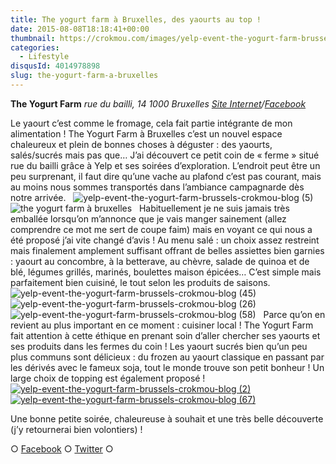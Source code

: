 ```yaml
---
title: The yogurt farm à Bruxelles, des yaourts au top !
date: 2015-08-08T18:18:41+00:00
thumbnail: https://crokmou.com/images/yelp-event-the-yogurt-farm-brussels-crokmou-blog-4.jpg
categories:
  - Lifestyle
disqusId: 4014978898
slug: the-yogurt-farm-a-bruxelles
---
```


**The Yogurt Farm**
_rue du bailli, 14_
_1000 Bruxelles_
_[Site Internet](http://www.theyogurtfarm.eu/)/[Facebook](https://www.facebook.com/pages/The-Yogurt-Farm/758172974265240)_

Le yaourt c’est comme le fromage, cela fait partie intégrante de mon alimentation ! The Yogurt Farm à Bruxelles c’est un nouvel espace chaleureux et plein de bonnes choses à déguster : des yaourts, salés/sucrés mais pas que… J’ai découvert ce petit coin de « ferme » situé rue du bailli grâce à Yelp et ses soirées d’exploration. L’endroit peut être un peu surprenant, il faut dire qu’une vache au plafond c’est pas courant, mais au moins nous sommes transportés dans l’ambiance campagnarde dès notre arrivée.   ![yelp-event-the-yogurt-farm-brussels-crokmou-blog (5)](https://crokmou.com/images/yelp-event-the-yogurt-farm-brussels-crokmou-blog-5_spzto5.jpg)![the yogurt farm à bruxelles](https://crokmou.com/images/yelp-event-the-yogurt-farm-brussels-crokmou-blog-9_fzgp7a.jpg)   Habituellement je ne suis jamais très emballée lorsqu’on m’annonce que je vais manger sainement (allez comprendre ce mot me sert de coupe faim) mais en voyant ce qui nous a été proposé j’ai vite changé d’avis ! Au menu salé : un choix assez restreint mais finalement amplement suffisant offrant de belles assiettes bien garnies : yaourt au concombre, à la betterave, au chèvre, salade de quinoa et de blé, légumes grillés, marinés, boulettes maison épicées… C’est simple mais parfaitement bien cuisiné, le tout selon les produits de saisons.   ![yelp-event-the-yogurt-farm-brussels-crokmou-blog (45)](https://crokmou.com/images/yelp-event-the-yogurt-farm-brussels-crokmou-blog-45_zb1ocb.jpg) ![yelp-event-the-yogurt-farm-brussels-crokmou-blog (26)](https://crokmou.com/images/yelp-event-the-yogurt-farm-brussels-crokmou-blog-26_bjkthc.jpg)![yelp-event-the-yogurt-farm-brussels-crokmou-blog (58)](https://crokmou.com/images/yelp-event-the-yogurt-farm-brussels-crokmou-blog-58_coengu.jpg)   Parce qu’on en revient au plus important en ce moment : cuisiner local ! The Yogurt Farm fait attention à cette éthique en prenant soin d’aller chercher ses yaourts et ses produits dans les fermes du coin ! Les yaourt sucrés bien qu’un peu plus communs sont délicieux : du frozen au yaourt classique en passant par les dérivés avec le fameux soja, tout le monde trouve son petit bonheur ! Un large choix de topping est également proposé !   [![yelp-event-the-yogurt-farm-brussels-crokmou-blog (2)](https://crokmou.com/images/yelp-event-the-yogurt-farm-brussels-crokmou-blog-2_aflem4.jpg)](https://crokmou.com/images/yelp-event-the-yogurt-farm-brussels-crokmou-blog-2_aflem4.jpg)[![yelp-event-the-yogurt-farm-brussels-crokmou-blog (67)](https://crokmou.com/images/yelp-event-the-yogurt-farm-brussels-crokmou-blog-67_jnjayp.jpg)](https://crokmou.com/images/yelp-event-the-yogurt-farm-brussels-crokmou-blog-67_jnjayp.jpg)

Une bonne petite soirée, chaleureuse à souhait et une très belle découverte (j’y retournerai bien volontiers) !

○ [Facebook](https://www.facebook.com/crokmou.blog) ○ [Twitter](https://twitter.com/Crokmou) ○